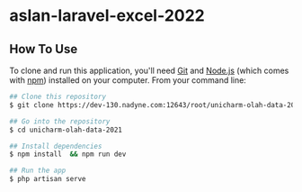 # aslan-laravel-excel-2022

## How To Use

To clone and run this application, you'll need [Git](https://git-scm.com) and [Node.js](https://nodejs.org/en/download/) (which comes with [npm](http://npmjs.com)) installed on your computer. From your command line:

```bash
## Clone this repository
$ git clone https://dev-130.nadyne.com:12643/root/unicharm-olah-data-2021.git

## Go into the repository
$ cd unicharm-olah-data-2021

## Install dependencies
$ npm install  && npm run dev

## Run the app
$ php artisan serve
```